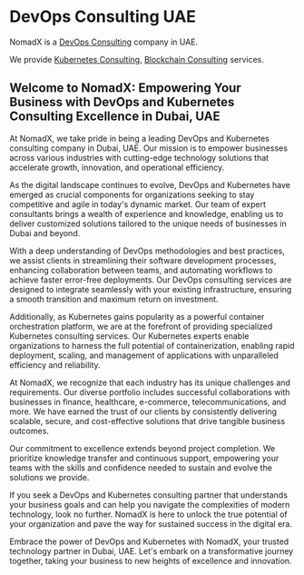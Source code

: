 # DevOps Consulting UAE

NomadX is a [DevOps Consulting](https://nomadx.ae) company in UAE.

We provide [Kubernetes Consulting](https://kubernetes.ae), [Blockchain Consulting](https://ledgers.ae) services.

## Welcome to NomadX: Empowering Your Business with DevOps and Kubernetes Consulting Excellence in Dubai, UAE

At NomadX, we take pride in being a leading DevOps and Kubernetes consulting company in Dubai, UAE. Our mission is to empower businesses across various industries with cutting-edge technology solutions that accelerate growth, innovation, and operational efficiency.

As the digital landscape continues to evolve, DevOps and Kubernetes have emerged as crucial components for organizations seeking to stay competitive and agile in today's dynamic market. Our team of expert consultants brings a wealth of experience and knowledge, enabling us to deliver customized solutions tailored to the unique needs of businesses in Dubai and beyond.

With a deep understanding of DevOps methodologies and best practices, we assist clients in streamlining their software development processes, enhancing collaboration between teams, and automating workflows to achieve faster error-free deployments. Our DevOps consulting services are designed to integrate seamlessly with your existing infrastructure, ensuring a smooth transition and maximum return on investment.

Additionally, as Kubernetes gains popularity as a powerful container orchestration platform, we are at the forefront of providing specialized Kubernetes consulting services. Our Kubernetes experts enable organizations to harness the full potential of containerization, enabling rapid deployment, scaling, and management of applications with unparalleled efficiency and reliability.

At NomadX, we recognize that each industry has its unique challenges and requirements. Our diverse portfolio includes successful collaborations with businesses in finance, healthcare, e-commerce, telecommunications, and more. We have earned the trust of our clients by consistently delivering scalable, secure, and cost-effective solutions that drive tangible business outcomes.

Our commitment to excellence extends beyond project completion. We prioritize knowledge transfer and continuous support, empowering your teams with the skills and confidence needed to sustain and evolve the solutions we provide.

If you seek a DevOps and Kubernetes consulting partner that understands your business goals and can help you navigate the complexities of modern technology, look no further. NomadX is here to unlock the true potential of your organization and pave the way for sustained success in the digital era.

Embrace the power of DevOps and Kubernetes with NomadX, your trusted technology partner in Dubai, UAE. Let's embark on a transformative journey together, taking your business to new heights of excellence and innovation.
